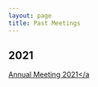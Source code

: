 ```yaml
---
layout: page
title: Past Meetings
---
```


## 2021

<a
    class="dropdown-item"
    href="{{ '/2021/03/29/annual_meeting.html'| relative_url }}"
    >Annual Meeting 2021</a
>